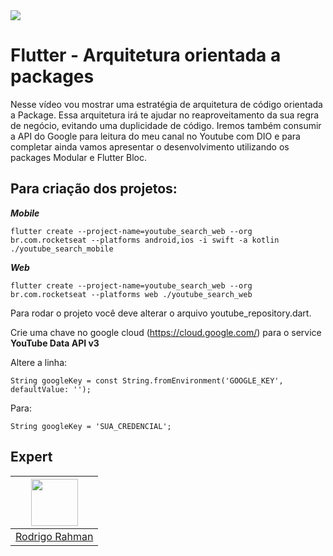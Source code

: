 <img src="https://storage.googleapis.com/golden-wind/experts-club/capa-github.svg" />

# Flutter - Arquitetura orientada a packages 

Nesse vídeo vou mostrar uma estratégia de arquitetura de código orientada a Package. 
Essa arquitetura irá te ajudar no reaproveitamento da sua regra de negócio, evitando uma duplicidade de código. 
Iremos também consumir a API do Google para leitura do meu canal no Youtube com DIO e para completar ainda vamos apresentar o desenvolvimento utilizando os packages Modular e Flutter Bloc.


## Para criação dos projetos: 

***Mobile***
```
flutter create --project-name=youtube_search_web --org br.com.rocketseat --platforms android,ios -i swift -a kotlin ./youtube_search_mobile
```

***Web***
```
flutter create --project-name=youtube_search_web --org br.com.rocketseat --platforms web ./youtube_search_web
```

Para rodar o projeto você deve alterar o arquivo youtube_repository.dart.

Crie uma chave no google cloud (https://cloud.google.com/) para o service **YouTube Data API v3** 

Altere a linha: 
```
String googleKey = const String.fromEnvironment('GOOGLE_KEY', defaultValue: '');
```

Para:
```
String googleKey = 'SUA_CREDENCIAL';
```



## Expert

| [<img src="https://avatars.githubusercontent.com/u/20157178?s=400&u=e3e485b5e3bb7b6194b351b0e4b34303740bae1e&v=4" width="75px;"/>](https://github.com/rodrigorahman) |
| :-: |
|[Rodrigo Rahman](https://github.com/rodrigorahman)|